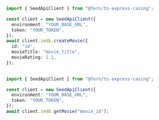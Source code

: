 ```typescript
import { SeedApiClient } from "@fern/ts-express-casing";

const client = new SeedApiClient({
  environment: "YOUR_BASE_URL",
  token: "YOUR_TOKEN",
});
await client.imdb.createMovie({
  id: "id",
  movieTitle: "movie_title",
  movieRating: 1.1,
});
 
```                        


```typescript
import { SeedApiClient } from "@fern/ts-express-casing";

const client = new SeedApiClient({
  environment: "YOUR_BASE_URL",
  token: "YOUR_TOKEN",
});
await client.imdb.getMovie("movie_id");
 
```                        


